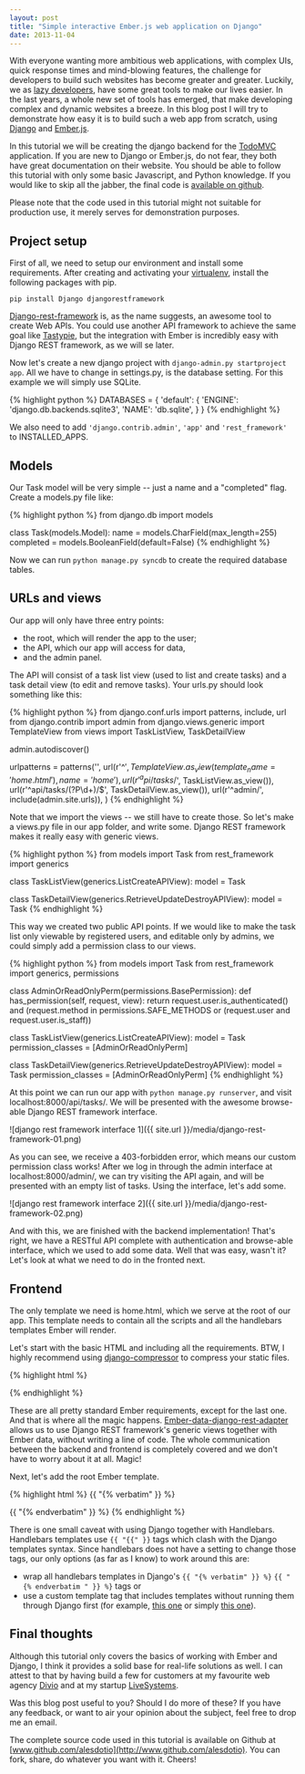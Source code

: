 ```yaml
---
layout: post
title: "Simple interactive Ember.js web application on Django"
date: 2013-11-04
---
```


With everyone wanting more ambitious web applications, with complex UIs, quick response times and mind-blowing features, the challenge for developers to build such websites has become greater and greater. Luckily, we as [lazy developers](http://developerexcuses.com/), have some great tools to make our lives easier. In the last years, a whole new set of tools has emerged, that make developing complex and dynamic websites a breeze. In this blog post I will try to demonstrate how easy it is to build such a web app from scratch, using [Django](https://www.djangoproject.com/) and [Ember.js](http://emberjs.com/).

In this tutorial we will be creating the django backend for the [TodoMVC](http://todomvc.com/) application. If you are new to Django or Ember.js, do not fear, they both have great documentation on their website. You should be able to follow this tutorial with only some basic Javascript, and Python knowledge. If you would like to skip all the jabber, the final code is [available on github](http://www.github.com/alesdotio).

Please note that the code used in this tutorial might not suitable for production use, it merely serves for demonstration purposes.


## Project setup

First of all, we need to setup our environment and install some requirements. After creating and activating your [virtualenv](http://docs.python-guide.org/en/latest/dev/virtualenvs/), install the following packages with pip.

	pip install Django djangorestframework

[Django-rest-framework](http://django-rest-framework.org/) is, as the name suggests, an awesome tool to create Web APIs. You could use another API framework to achieve the same goal like [Tastypie](http://django-tastypie.readthedocs.org/), but the integration with Ember is incredibly easy with Django REST framework, as we will se later.

Now let's create a new django project with ``django-admin.py startproject app``. All we have to change in settings.py, is the database setting. For this example we will simply use SQLite.

{% highlight python %}
DATABASES = {
    'default': {
        'ENGINE': 'django.db.backends.sqlite3',
        'NAME': 'db.sqlite',
    }
}
{% endhighlight %}

We also need to add ``'django.contrib.admin'``, ``'app'`` and ``'rest_framework'`` to INSTALLED_APPS.


## Models

Our Task model will be very simple -- just a name and a "completed" flag. Create a models.py file like:

{% highlight python %}
from django.db import models

class Task(models.Model):
    name = models.CharField(max_length=255)
    completed = models.BooleanField(default=False)
{% endhighlight %}

Now we can run ``python manage.py syncdb`` to create the required database tables.


## URLs and views

Our app will only have three entry points:
* the root, which will render the app to the user;
* the API, which our app will access for data,
* and the admin panel.

The API will consist of a task list view (used to list and create tasks) and a task detail view (to edit and remove tasks). Your urls.py should look something like this:

{% highlight python %}
from django.conf.urls import patterns, include, url
from django.contrib import admin
from django.views.generic import TemplateView
from views import TaskListView, TaskDetailView

admin.autodiscover()

urlpatterns = patterns('',
    url(r'^$', TemplateView.as_view(template_name='home.html'), name='home'),
    url(r'^api/tasks/$', TaskListView.as_view()),
    url(r'^api/tasks/(?P<pk>\d+)/$', TaskDetailView.as_view()),
    url(r'^admin/', include(admin.site.urls)),
)
{% endhighlight %}

Note that we import the views -- we still have to create those. So let's make a views.py file in our app folder, and write some. Django REST framework makes it really easy with generic views.

{% highlight python %}
from models import Task
from rest_framework import generics

class TaskListView(generics.ListCreateAPIView):
    model = Task

class TaskDetailView(generics.RetrieveUpdateDestroyAPIView):
    model = Task
{% endhighlight %}

This way we created two public API points. If we would like to make the task list only viewable by registered users, and editable only by admins, we could simply add a permission class to our views.

{% highlight python %}
from models import Task
from rest_framework import generics, permissions


class AdminOrReadOnlyPerm(permissions.BasePermission):
    def has_permission(self, request, view):
        return request.user.is_authenticated() and (request.method in permissions.SAFE_METHODS or (request.user and request.user.is_staff))


class TaskListView(generics.ListCreateAPIView):
    model = Task
    permission_classes = [AdminOrReadOnlyPerm]


class TaskDetailView(generics.RetrieveUpdateDestroyAPIView):
    model = Task
    permission_classes = [AdminOrReadOnlyPerm]
{% endhighlight %}

At this point we can run our app with ``python manage.py runserver``, and visit localhost:8000/api/tasks/. We will be presented with the awesome browse-able Django REST framework interface.

![django rest framework interface 1]({{ site.url }}/media/django-rest-framework-01.png)

As you can see, we receive a 403-forbidden error, which means our custom permission class works! After we log in through the admin interface at localhost:8000/admin/, we can try visiting the API again, and will be presented with an empty list of tasks. Using the interface, let's add some.

![django rest framework interface 2]({{ site.url }}/media/django-rest-framework-02.png)

And with this, we are finished with the backend implementation! That's right, we have a RESTful API complete with authentication and browse-able interface, which we used to add some data. Well that was easy, wasn't it? Let's look at what we need to do in the fronted next.


## Frontend

The only template we need is home.html, which we serve at the root of our app. This template needs to contain all the scripts and all the handlebars templates Ember will render.

Let's start with the basic HTML and including all the requirements. BTW, I highly recommend using [django-compressor](https://github.com/jezdez/django_compressor) to compress your static files.

{% highlight html %}
<!doctype html>
<html>
<head></head>
<body>
    <script src="http://code.jquery.com/jquery-1.10.2.min.js"></script>
    <script src="http://builds.emberjs.com/handlebars-1.0.0.js"></script>
    <script src="http://builds.emberjs.com/tags/v1.1.2/ember.min.js"></script>
    <script src="http://builds.emberjs.com/beta/ember-data.min.js"></script>
    <script src="http://cdnjs.cloudflare.com/ajax/libs/ember-data-django-rest-adapter/0.13.1/ember-data-django-rest-adapter.min.js"></script>
</body>
</html>
{% endhighlight %}

These are all pretty standard Ember requirements, except for the last one. And that is where all the magic happens. [Ember-data-django-rest-adapter](https://github.com/toranb/ember-data-django-rest-adapter/) allows us to use Django REST framework's generic views together with Ember data, without writing a line of code. The whole communication between the backend and frontend is completely covered and we don't have to worry about it at all. Magic!


Next, let's add the root Ember template.

{% highlight html %}
{{ "{% verbatim" }} %}
<script type="text/x-handlebars-template">
    {{ "{{" }}outlet}}
</script>
{{ "{% endverbatim" }} %}
{% endhighlight %}

There is one small caveat with using Django together with Handlebars. Handlebars templates use ``{{ "{{" }}`` tags which clash with the Django templates syntax. Since handlebars does not have a setting to change those tags, our only options (as far as I know) to work around this are:
 * wrap all handlebars templates in Django's ``{{ "{% verbatim" }} %}`` ``{{ "{% endverbatim " }} %}`` tags or
 * use a custom template tag that includes templates without running them through Django first (for example, [this one](https://github.com/niwibe/django-rawinclude) or simply [this one](https://gist.github.com/HenrikJoreteg/742160)).








## Final thoughts

Although this tutorial only covers the basics of working with Ember and Django, I think it provides a solid base for real-life solutions as well. I can attest to that by having build a few for customers at my favourite web agency [Divio](http://www.divio.ch) and at my startup [LiveSystems](http://www.livesystems.info).

Was this blog post useful to you? Should I do more of these? If you have any feedback, or want to air your opinion about the subject, feel free to drop me an email.

The complete source code used in this tutorial is available on Github at [www.github.com/alesdotio](http://www.github.com/alesdotio). You can fork, share, do whatever you want with it. Cheers!
